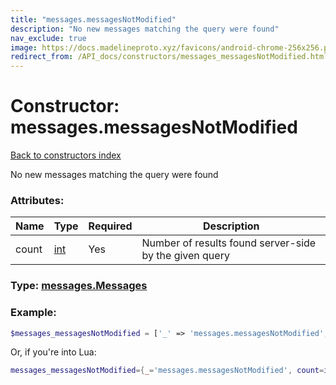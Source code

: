 ```yaml
---
title: "messages.messagesNotModified"
description: "No new messages matching the query were found"
nav_exclude: true
image: https://docs.madelineproto.xyz/favicons/android-chrome-256x256.png
redirect_from: /API_docs/constructors/messages_messagesNotModified.html
---
```

# Constructor: messages.messagesNotModified  
[Back to constructors index](index.md)



No new messages matching the query were found

### Attributes:

| Name     |    Type       | Required | Description |
|----------|---------------|----------|-------------|
|count|[int](../types/int.md) | Yes|Number of results found server-side by the given query|



### Type: [messages.Messages](../types/messages.Messages.md)


### Example:

```php
$messages_messagesNotModified = ['_' => 'messages.messagesNotModified', 'count' => int];
```  


Or, if you're into Lua:

```lua
messages_messagesNotModified={_='messages.messagesNotModified', count=int}

```


